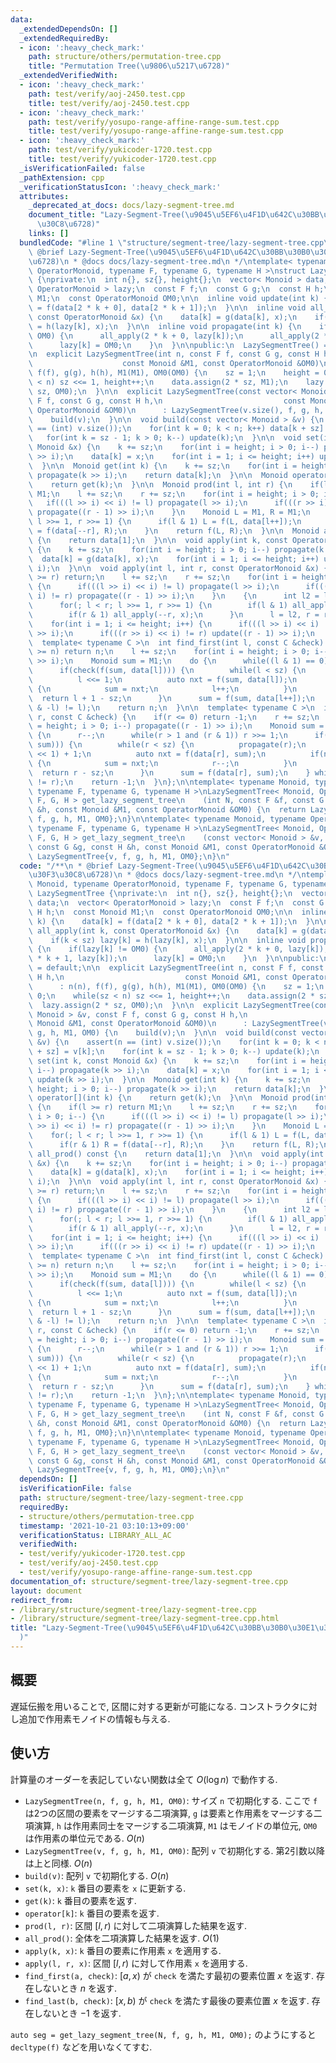```yaml
---
data:
  _extendedDependsOn: []
  _extendedRequiredBy:
  - icon: ':heavy_check_mark:'
    path: structure/others/permutation-tree.cpp
    title: "Permutation Tree(\u9806\u5217\u6728)"
  _extendedVerifiedWith:
  - icon: ':heavy_check_mark:'
    path: test/verify/aoj-2450.test.cpp
    title: test/verify/aoj-2450.test.cpp
  - icon: ':heavy_check_mark:'
    path: test/verify/yosupo-range-affine-range-sum.test.cpp
    title: test/verify/yosupo-range-affine-range-sum.test.cpp
  - icon: ':heavy_check_mark:'
    path: test/verify/yukicoder-1720.test.cpp
    title: test/verify/yukicoder-1720.test.cpp
  _isVerificationFailed: false
  _pathExtension: cpp
  _verificationStatusIcon: ':heavy_check_mark:'
  attributes:
    _deprecated_at_docs: docs/lazy-segment-tree.md
    document_title: "Lazy-Segment-Tree(\u9045\u5EF6\u4F1D\u642C\u30BB\u30B0\u30E1\u30F3\
      \u30C8\u6728)"
    links: []
  bundledCode: "#line 1 \"structure/segment-tree/lazy-segment-tree.cpp\"\n/**\n *\
    \ @brief Lazy-Segment-Tree(\u9045\u5EF6\u4F1D\u642C\u30BB\u30B0\u30E1\u30F3\u30C8\
    \u6728)\n * @docs docs/lazy-segment-tree.md\n */\ntemplate< typename Monoid, typename\
    \ OperatorMonoid, typename F, typename G, typename H >\nstruct LazySegmentTree\
    \ {\nprivate:\n  int n{}, sz{}, height{};\n  vector< Monoid > data;\n  vector<\
    \ OperatorMonoid > lazy;\n  const F f;\n  const G g;\n  const H h;\n  const Monoid\
    \ M1;\n  const OperatorMonoid OM0;\n\n  inline void update(int k) {\n    data[k]\
    \ = f(data[2 * k + 0], data[2 * k + 1]);\n  }\n\n  inline void all_apply(int k,\
    \ const OperatorMonoid &x) {\n    data[k] = g(data[k], x);\n    if(k < sz) lazy[k]\
    \ = h(lazy[k], x);\n  }\n\n  inline void propagate(int k) {\n    if(lazy[k] !=\
    \ OM0) {\n      all_apply(2 * k + 0, lazy[k]);\n      all_apply(2 * k + 1, lazy[k]);\n\
    \      lazy[k] = OM0;\n    }\n  }\n\npublic:\n  LazySegmentTree() = default;\n\
    \n  explicit LazySegmentTree(int n, const F f, const G g, const H h,\n       \
    \                    const Monoid &M1, const OperatorMonoid &OM0)\n      : n(n),\
    \ f(f), g(g), h(h), M1(M1), OM0(OM0) {\n    sz = 1;\n    height = 0;\n    while(sz\
    \ < n) sz <<= 1, height++;\n    data.assign(2 * sz, M1);\n    lazy.assign(2 *\
    \ sz, OM0);\n  }\n\n  explicit LazySegmentTree(const vector< Monoid > &v, const\
    \ F f, const G g, const H h,\n                           const Monoid &M1, const\
    \ OperatorMonoid &OM0)\n      : LazySegmentTree(v.size(), f, g, h, M1, OM0) {\n\
    \    build(v);\n  }\n\n  void build(const vector< Monoid > &v) {\n    assert(n\
    \ == (int) v.size());\n    for(int k = 0; k < n; k++) data[k + sz] = v[k];\n \
    \   for(int k = sz - 1; k > 0; k--) update(k);\n  }\n\n  void set(int k, const\
    \ Monoid &x) {\n    k += sz;\n    for(int i = height; i > 0; i--) propagate(k\
    \ >> i);\n    data[k] = x;\n    for(int i = 1; i <= height; i++) update(k >> i);\n\
    \  }\n\n  Monoid get(int k) {\n    k += sz;\n    for(int i = height; i > 0; i--)\
    \ propagate(k >> i);\n    return data[k];\n  }\n\n  Monoid operator[](int k) {\n\
    \    return get(k);\n  }\n\n  Monoid prod(int l, int r) {\n    if(l >= r) return\
    \ M1;\n    l += sz;\n    r += sz;\n    for(int i = height; i > 0; i--) {\n   \
    \   if(((l >> i) << i) != l) propagate(l >> i);\n      if(((r >> i) << i) != r)\
    \ propagate((r - 1) >> i);\n    }\n    Monoid L = M1, R = M1;\n    for(; l < r;\
    \ l >>= 1, r >>= 1) {\n      if(l & 1) L = f(L, data[l++]);\n      if(r & 1) R\
    \ = f(data[--r], R);\n    }\n    return f(L, R);\n  }\n\n  Monoid all_prod() const\
    \ {\n    return data[1];\n  }\n\n  void apply(int k, const OperatorMonoid &x)\
    \ {\n    k += sz;\n    for(int i = height; i > 0; i--) propagate(k >> i);\n  \
    \  data[k] = g(data[k], x);\n    for(int i = 1; i <= height; i++) update(k >>\
    \ i);\n  }\n\n  void apply(int l, int r, const OperatorMonoid &x) {\n    if(l\
    \ >= r) return;\n    l += sz;\n    r += sz;\n    for(int i = height; i > 0; i--)\
    \ {\n      if(((l >> i) << i) != l) propagate(l >> i);\n      if(((r >> i) <<\
    \ i) != r) propagate((r - 1) >> i);\n    }\n    {\n      int l2 = l, r2 = r;\n\
    \      for(; l < r; l >>= 1, r >>= 1) {\n        if(l & 1) all_apply(l++, x);\n\
    \        if(r & 1) all_apply(--r, x);\n      }\n      l = l2, r = r2;\n    }\n\
    \    for(int i = 1; i <= height; i++) {\n      if(((l >> i) << i) != l) update(l\
    \ >> i);\n      if(((r >> i) << i) != r) update((r - 1) >> i);\n    }\n  }\n\n\
    \  template< typename C >\n  int find_first(int l, const C &check) {\n    if(l\
    \ >= n) return n;\n    l += sz;\n    for(int i = height; i > 0; i--) propagate(l\
    \ >> i);\n    Monoid sum = M1;\n    do {\n      while((l & 1) == 0) l >>= 1;\n\
    \      if(check(f(sum, data[l]))) {\n        while(l < sz) {\n          propagate(l);\n\
    \          l <<= 1;\n          auto nxt = f(sum, data[l]);\n          if(not check(nxt))\
    \ {\n            sum = nxt;\n            l++;\n          }\n        }\n      \
    \  return l + 1 - sz;\n      }\n      sum = f(sum, data[l++]);\n    } while((l\
    \ & -l) != l);\n    return n;\n  }\n\n  template< typename C >\n  int find_last(int\
    \ r, const C &check) {\n    if(r <= 0) return -1;\n    r += sz;\n    for(int i\
    \ = height; i > 0; i--) propagate((r - 1) >> i);\n    Monoid sum = 0;\n    do\
    \ {\n      r--;\n      while(r > 1 and (r & 1)) r >>= 1;\n      if(check(f(data[r],\
    \ sum))) {\n        while(r < sz) {\n          propagate(r);\n          r = (r\
    \ << 1) + 1;\n          auto nxt = f(data[r], sum);\n          if(not check(nxt))\
    \ {\n            sum = nxt;\n            r--;\n          }\n        }\n      \
    \  return r - sz;\n      }\n      sum = f(data[r], sum);\n    } while((r & -r)\
    \ != r);\n    return -1;\n  }\n};\n\ntemplate< typename Monoid, typename OperatorMonoid,\
    \ typename F, typename G, typename H >\nLazySegmentTree< Monoid, OperatorMonoid,\
    \ F, G, H > get_lazy_segment_tree\n    (int N, const F &f, const G &g, const H\
    \ &h, const Monoid &M1, const OperatorMonoid &OM0) {\n  return LazySegmentTree{N,\
    \ f, g, h, M1, OM0};\n}\n\ntemplate< typename Monoid, typename OperatorMonoid,\
    \ typename F, typename G, typename H >\nLazySegmentTree< Monoid, OperatorMonoid,\
    \ F, G, H > get_lazy_segment_tree\n    (const vector< Monoid > &v, const F &f,\
    \ const G &g, const H &h, const Monoid &M1, const OperatorMonoid &OM0) {\n  return\
    \ LazySegmentTree{v, f, g, h, M1, OM0};\n}\n"
  code: "/**\n * @brief Lazy-Segment-Tree(\u9045\u5EF6\u4F1D\u642C\u30BB\u30B0\u30E1\
    \u30F3\u30C8\u6728)\n * @docs docs/lazy-segment-tree.md\n */\ntemplate< typename\
    \ Monoid, typename OperatorMonoid, typename F, typename G, typename H >\nstruct\
    \ LazySegmentTree {\nprivate:\n  int n{}, sz{}, height{};\n  vector< Monoid >\
    \ data;\n  vector< OperatorMonoid > lazy;\n  const F f;\n  const G g;\n  const\
    \ H h;\n  const Monoid M1;\n  const OperatorMonoid OM0;\n\n  inline void update(int\
    \ k) {\n    data[k] = f(data[2 * k + 0], data[2 * k + 1]);\n  }\n\n  inline void\
    \ all_apply(int k, const OperatorMonoid &x) {\n    data[k] = g(data[k], x);\n\
    \    if(k < sz) lazy[k] = h(lazy[k], x);\n  }\n\n  inline void propagate(int k)\
    \ {\n    if(lazy[k] != OM0) {\n      all_apply(2 * k + 0, lazy[k]);\n      all_apply(2\
    \ * k + 1, lazy[k]);\n      lazy[k] = OM0;\n    }\n  }\n\npublic:\n  LazySegmentTree()\
    \ = default;\n\n  explicit LazySegmentTree(int n, const F f, const G g, const\
    \ H h,\n                           const Monoid &M1, const OperatorMonoid &OM0)\n\
    \      : n(n), f(f), g(g), h(h), M1(M1), OM0(OM0) {\n    sz = 1;\n    height =\
    \ 0;\n    while(sz < n) sz <<= 1, height++;\n    data.assign(2 * sz, M1);\n  \
    \  lazy.assign(2 * sz, OM0);\n  }\n\n  explicit LazySegmentTree(const vector<\
    \ Monoid > &v, const F f, const G g, const H h,\n                           const\
    \ Monoid &M1, const OperatorMonoid &OM0)\n      : LazySegmentTree(v.size(), f,\
    \ g, h, M1, OM0) {\n    build(v);\n  }\n\n  void build(const vector< Monoid >\
    \ &v) {\n    assert(n == (int) v.size());\n    for(int k = 0; k < n; k++) data[k\
    \ + sz] = v[k];\n    for(int k = sz - 1; k > 0; k--) update(k);\n  }\n\n  void\
    \ set(int k, const Monoid &x) {\n    k += sz;\n    for(int i = height; i > 0;\
    \ i--) propagate(k >> i);\n    data[k] = x;\n    for(int i = 1; i <= height; i++)\
    \ update(k >> i);\n  }\n\n  Monoid get(int k) {\n    k += sz;\n    for(int i =\
    \ height; i > 0; i--) propagate(k >> i);\n    return data[k];\n  }\n\n  Monoid\
    \ operator[](int k) {\n    return get(k);\n  }\n\n  Monoid prod(int l, int r)\
    \ {\n    if(l >= r) return M1;\n    l += sz;\n    r += sz;\n    for(int i = height;\
    \ i > 0; i--) {\n      if(((l >> i) << i) != l) propagate(l >> i);\n      if(((r\
    \ >> i) << i) != r) propagate((r - 1) >> i);\n    }\n    Monoid L = M1, R = M1;\n\
    \    for(; l < r; l >>= 1, r >>= 1) {\n      if(l & 1) L = f(L, data[l++]);\n\
    \      if(r & 1) R = f(data[--r], R);\n    }\n    return f(L, R);\n  }\n\n  Monoid\
    \ all_prod() const {\n    return data[1];\n  }\n\n  void apply(int k, const OperatorMonoid\
    \ &x) {\n    k += sz;\n    for(int i = height; i > 0; i--) propagate(k >> i);\n\
    \    data[k] = g(data[k], x);\n    for(int i = 1; i <= height; i++) update(k >>\
    \ i);\n  }\n\n  void apply(int l, int r, const OperatorMonoid &x) {\n    if(l\
    \ >= r) return;\n    l += sz;\n    r += sz;\n    for(int i = height; i > 0; i--)\
    \ {\n      if(((l >> i) << i) != l) propagate(l >> i);\n      if(((r >> i) <<\
    \ i) != r) propagate((r - 1) >> i);\n    }\n    {\n      int l2 = l, r2 = r;\n\
    \      for(; l < r; l >>= 1, r >>= 1) {\n        if(l & 1) all_apply(l++, x);\n\
    \        if(r & 1) all_apply(--r, x);\n      }\n      l = l2, r = r2;\n    }\n\
    \    for(int i = 1; i <= height; i++) {\n      if(((l >> i) << i) != l) update(l\
    \ >> i);\n      if(((r >> i) << i) != r) update((r - 1) >> i);\n    }\n  }\n\n\
    \  template< typename C >\n  int find_first(int l, const C &check) {\n    if(l\
    \ >= n) return n;\n    l += sz;\n    for(int i = height; i > 0; i--) propagate(l\
    \ >> i);\n    Monoid sum = M1;\n    do {\n      while((l & 1) == 0) l >>= 1;\n\
    \      if(check(f(sum, data[l]))) {\n        while(l < sz) {\n          propagate(l);\n\
    \          l <<= 1;\n          auto nxt = f(sum, data[l]);\n          if(not check(nxt))\
    \ {\n            sum = nxt;\n            l++;\n          }\n        }\n      \
    \  return l + 1 - sz;\n      }\n      sum = f(sum, data[l++]);\n    } while((l\
    \ & -l) != l);\n    return n;\n  }\n\n  template< typename C >\n  int find_last(int\
    \ r, const C &check) {\n    if(r <= 0) return -1;\n    r += sz;\n    for(int i\
    \ = height; i > 0; i--) propagate((r - 1) >> i);\n    Monoid sum = 0;\n    do\
    \ {\n      r--;\n      while(r > 1 and (r & 1)) r >>= 1;\n      if(check(f(data[r],\
    \ sum))) {\n        while(r < sz) {\n          propagate(r);\n          r = (r\
    \ << 1) + 1;\n          auto nxt = f(data[r], sum);\n          if(not check(nxt))\
    \ {\n            sum = nxt;\n            r--;\n          }\n        }\n      \
    \  return r - sz;\n      }\n      sum = f(data[r], sum);\n    } while((r & -r)\
    \ != r);\n    return -1;\n  }\n};\n\ntemplate< typename Monoid, typename OperatorMonoid,\
    \ typename F, typename G, typename H >\nLazySegmentTree< Monoid, OperatorMonoid,\
    \ F, G, H > get_lazy_segment_tree\n    (int N, const F &f, const G &g, const H\
    \ &h, const Monoid &M1, const OperatorMonoid &OM0) {\n  return LazySegmentTree{N,\
    \ f, g, h, M1, OM0};\n}\n\ntemplate< typename Monoid, typename OperatorMonoid,\
    \ typename F, typename G, typename H >\nLazySegmentTree< Monoid, OperatorMonoid,\
    \ F, G, H > get_lazy_segment_tree\n    (const vector< Monoid > &v, const F &f,\
    \ const G &g, const H &h, const Monoid &M1, const OperatorMonoid &OM0) {\n  return\
    \ LazySegmentTree{v, f, g, h, M1, OM0};\n}\n"
  dependsOn: []
  isVerificationFile: false
  path: structure/segment-tree/lazy-segment-tree.cpp
  requiredBy:
  - structure/others/permutation-tree.cpp
  timestamp: '2021-10-21 03:10:13+09:00'
  verificationStatus: LIBRARY_ALL_AC
  verifiedWith:
  - test/verify/yukicoder-1720.test.cpp
  - test/verify/aoj-2450.test.cpp
  - test/verify/yosupo-range-affine-range-sum.test.cpp
documentation_of: structure/segment-tree/lazy-segment-tree.cpp
layout: document
redirect_from:
- /library/structure/segment-tree/lazy-segment-tree.cpp
- /library/structure/segment-tree/lazy-segment-tree.cpp.html
title: "Lazy-Segment-Tree(\u9045\u5EF6\u4F1D\u642C\u30BB\u30B0\u30E1\u30F3\u30C8\u6728\
  )"
---
```

## 概要

遅延伝搬を用いることで, 区間に対する更新が可能になる. コンストラクタに対し追加で作用素モノイドの情報も与える.

## 使い方

計算量のオーダーを表記していない関数は全て $O(\log n)$ で動作する.

* `LazySegmentTree(n, f, g, h, M1, OM0)`: サイズ `n` で初期化する. ここで `f` は2つの区間の要素をマージする二項演算, `g` は要素と作用素をマージする二項演算, `h` は作用素同士をマージする二項演算, `M1` はモノイドの単位元, `OM0` は作用素の単位元である. $O(n)$
* `LazySegmentTree(v, f, g, h, M1, OM0)`: 配列 `v` で初期化する. 第2引数以降は上と同様. $O(n)$
* `build(v)`: 配列 `v` で初期化する. $O(n)$
* `set(k, x)`: `k` 番目の要素を `x` に更新する.
* `get(k)`: `k` 番目の要素を返す.
* `operator[k]`: `k` 番目の要素を返す.
* `prod(l, r)`: 区間 $[l, r)$ に対して二項演算した結果を返す.
* `all_prod()`: 全体を二項演算した結果を返す. $O(1)$
* `apply(k, x)`: `k` 番目の要素に作用素 `x` を適用する.
* `apply(l, r, x)`: 区間 $[l, r)$ に対して作用素 `x` を適用する.
* `find_first(a, check)`: $[a,x)$ が `check` を満たす最初の要素位置 $x$ を返す. 存在しないとき $n$ を返す.
* `find_last(b, check)`: $[x,b)$ が `check` を満たす最後の要素位置 $x$ を返す. 存在しないとき $-1$ を返す.

`auto seg = get_lazy_segment_tree(N, f, g, h, M1, OM0);` のようにすると `decltype(f)` などを用いなくてすむ.
